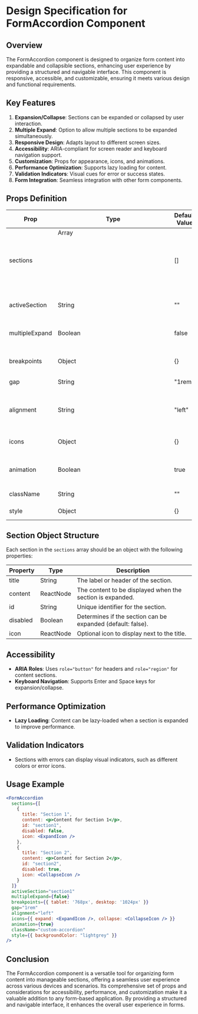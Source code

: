 # Design Specification for FormAccordion Component

## Overview

The FormAccordion component is designed to organize form content into expandable and collapsible sections, enhancing user experience by providing a structured and navigable interface. This component is responsive, accessible, and customizable, ensuring it meets various design and functional requirements.

## Key Features

1. **Expansion/Collapse**: Sections can be expanded or collapsed by user interaction.
2. **Multiple Expand**: Option to allow multiple sections to be expanded simultaneously.
3. **Responsive Design**: Adapts layout to different screen sizes.
4. **Accessibility**: ARIA-compliant for screen reader and keyboard navigation support.
5. **Customization**: Props for appearance, icons, and animations.
6. **Performance Optimization**: Supports lazy loading for content.
7. **Validation Indicators**: Visual cues for error or success states.
8. **Form Integration**: Seamless integration with other form components.

## Props Definition

| Prop            | Type                        | Default Value | Description                                                                 |
|-----------------|-----------------------------|---------------|-----------------------------------------------------------------------------|
| sections        | Array<Object>               | []            | Array of section objects, each with `title`, `content`, `id`, `disabled`, `icon`. |
| activeSection   | String                      | ""            | Unique identifier of the currently expanded section.                        |
| multipleExpand  | Boolean                     | false         | Allows multiple sections to be expanded simultaneously.                     |
| breakpoints     | Object                      | {}            | Define layout changes at specific screen widths.                             |
| gap             | String                      | "1rem"        | Spacing between sections.                                                  |
| alignment       | String                      | "left"        | Horizontal alignment of headers and content ("left", "center", "right").     |
| icons           | Object                      | {}            | Custom icons for expand and collapse states.                                |
| animation       | Boolean                     | true          | Enables smooth animations for section expansion/collapse.                   |
| className       | String                      | ""            | Additional CSS class for styling.                                          |
| style           | Object                      | {}            | Inline style properties.                                                  |

## Section Object Structure

Each section in the `sections` array should be an object with the following properties:

| Property   | Type    | Description                                                                 |
|------------|---------|-----------------------------------------------------------------------------|
| title      | String  | The label or header of the section.                                        |
| content    | ReactNode | The content to be displayed when the section is expanded.                  |
| id         | String  | Unique identifier for the section.                                         |
| disabled   | Boolean | Determines if the section can be expanded (default: false).                 |
| icon       | ReactNode | Optional icon to display next to the title.                               |

## Accessibility

- **ARIA Roles**: Uses `role="button"` for headers and `role="region"` for content sections.
- **Keyboard Navigation**: Supports Enter and Space keys for expansion/collapse.

## Performance Optimization

- **Lazy Loading**: Content can be lazy-loaded when a section is expanded to improve performance.

## Validation Indicators

- Sections with errors can display visual indicators, such as different colors or error icons.

## Usage Example

```jsx
<FormAccordion
  sections={[
    {
      title: "Section 1",
      content: <p>Content for Section 1</p>,
      id: "section1",
      disabled: false,
      icon: <ExpandIcon />
    },
    {
      title: "Section 2",
      content: <p>Content for Section 2</p>,
      id: "section2",
      disabled: true,
      icon: <CollapseIcon />
    }
  ]}
  activeSection="section1"
  multipleExpand={false}
  breakpoints={{ tablet: '768px', desktop: '1024px' }}
  gap="1rem"
  alignment="left"
  icons={{ expand: <ExpandIcon />, collapse: <CollapseIcon /> }}
  animation={true}
  className="custom-accordion"
  style={{ backgroundColor: "lightgrey" }}
/>
```

## Conclusion

The FormAccordion component is a versatile tool for organizing form content into manageable sections, offering a seamless user experience across various devices and scenarios. Its comprehensive set of props and considerations for accessibility, performance, and customization make it a valuable addition to any form-based application. By providing a structured and navigable interface, it enhances the overall user experience in forms.